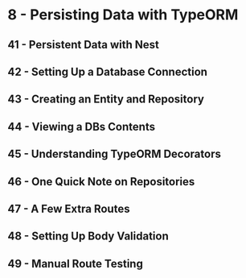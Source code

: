 # 8 - Persisting Data with TypeORM

## 41 - Persistent Data with Nest
## 42 - Setting Up a Database Connection
## 43 - Creating an Entity and Repository
## 44 - Viewing a DBs Contents
## 45 - Understanding TypeORM Decorators
## 46 - One Quick Note on Repositories
## 47 - A Few Extra Routes
## 48 - Setting Up Body Validation
## 49 - Manual Route Testing
